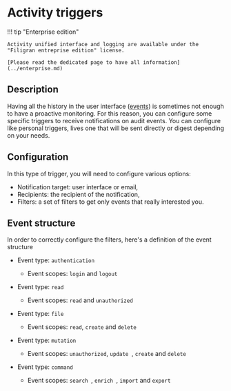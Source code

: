 # Activity triggers

!!! tip "Enterprise edition"

    Activity unified interface and logging are available under the "Filigran entreprise edition" license.

    [Please read the dedicated page to have all information](../enterprise.md)

## Description

Having all the history in the user interface ([events](events.md)) is sometimes not enough to have a proactive monitoring. For this reason, you can configure some specific triggers to receive notifications on audit events.
You can configure like personal triggers, lives one that will be sent directly or digest depending on your needs. 

## Configuration

In this type of trigger, you will need to configure various options:

- Notification target: user interface or email,
- Recipients: the recipient of the notification,
- Filters: a set of filters to get only events that really interested you.

## Event structure

In order to correctly configure the filters, here's a definition of the event structure

- Event type: `authentication`
    - Event scopes: `login` and `logout` 

- Event type: `read`
    - Event scopes: `read` and `unauthorized` 

- Event type: `file`
    - Event scopes: `read`, `create` and `delete`

- Event type: `mutation`
    - Event scopes: `unauthorized`, `update `, `create` and `delete`

- Event type: `command`
    - Event scopes: `search `, `enrich `, `import` and `export`